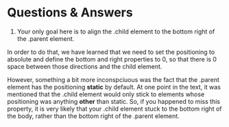 # Questions & Answers
1. Your only goal here is to align the .child element to the bottom right of the .parent element. 

In order to do that, we have learned that we need to set the positioning to absolute and define the bottom and right properties to 0, so that there is 0 space between those directions and the child element.

However, something a bit more inconspciuous was the fact that the .parent element has the positioning **static** by default. At one point in the text, it was mentioned that the .child element would only stick to elements whose positioning was anything **other** than static. So, if you happened to miss this property, it is very likely that your .child element stuck to the bottom right of the body, rather than the bottom right of the .parent element.
